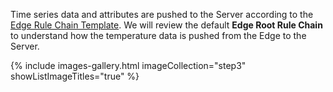 Time series data and attributes are pushed to the Server according to the [Edge Rule Chain Template](/docs/edge/rule-engine/rule-chain-templates/).
We will review the default **Edge Root Rule Chain** to understand how the temperature data is pushed from the Edge to the Server.

{% include images-gallery.html imageCollection="step3" showListImageTitles="true" %}